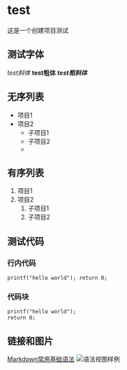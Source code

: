 # test
这是一个创建项目测试  

## 测试字体
*test斜体* **test粗体** ***test粗斜体***  

## 无序列表
- 项目1
- 项目2
  - 子项目1
  - 子项目2
  - 
## 有序列表
1. 项目1
2. 项目2
   1. 子项目1
   2. 子项目2

## 测试代码
### 行内代码
`printf("hello world");
return 0;`
### 代码块
```
printf("hello world");
return 0;
```
## 链接和图片
[Markdown常用基础语法](https://chat.deepseek.com/a/chat/s/893ce61a-8d87-4c35-b1fb-38a0fa6a2a24)
![语法视图样例](![image](https://github.com/user-attachments/assets/85f49e50-1e53-4364-8392-064129f0026c)
)

